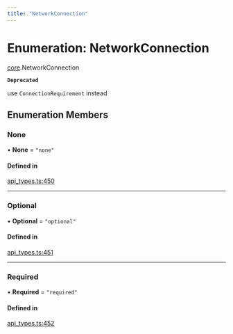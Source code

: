 ```yaml
---
title: "NetworkConnection"
---
```

# Enumeration: NetworkConnection

[core](../modules/core.md).NetworkConnection

**`Deprecated`**

 use `ConnectionRequirement` instead

## Enumeration Members

### None

• **None** = ``"none"``

#### Defined in

[api_types.ts:450](https://github.com/coda/packs-sdk/blob/main/api_types.ts#L450)

___

### Optional

• **Optional** = ``"optional"``

#### Defined in

[api_types.ts:451](https://github.com/coda/packs-sdk/blob/main/api_types.ts#L451)

___

### Required

• **Required** = ``"required"``

#### Defined in

[api_types.ts:452](https://github.com/coda/packs-sdk/blob/main/api_types.ts#L452)
